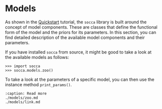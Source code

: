 # Models

As shown in the [Quickstart](./quickstart.md) tutorial, the `socca` library is built around the concept of model components. These are classes that define the functional form of the model and the priors for its parameters. In this section, you can find detailed description of the available model components and their parameters.

If you have installed <code>socca</code> from source, it might be good to take a look at the available models as follows:
```{code-block} python
>>> import socca
>>> socca.models.zoo()
```

To take a look at the parameters of a specific model, you can then use the instance method `print_params()`.

```{toctree}
:caption: Read more
./models/zoo.md
./models/link.md
```